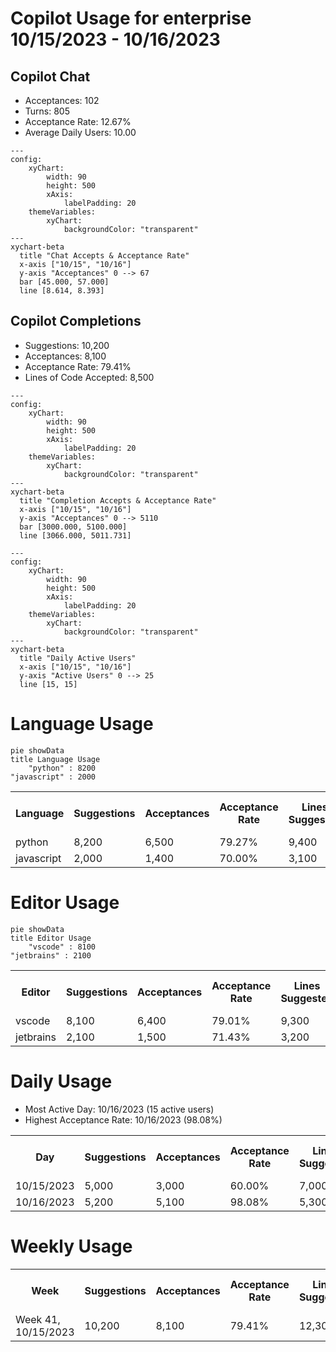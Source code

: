 <h1>Copilot Usage for enterprise<br>10/15/2023 - 10/16/2023</h1>
<h2>Copilot Chat</h2>
<ul><li>Acceptances: 102</li><li>Turns: 805</li><li>Acceptance Rate: 12.67%</li><li>Average Daily Users: 10.00</li></ul>

```mermaid
---
config:
    xyChart:
        width: 90
        height: 500
        xAxis:
            labelPadding: 20
    themeVariables:
        xyChart:
            backgroundColor: "transparent"
---
xychart-beta
  title "Chat Accepts & Acceptance Rate"
  x-axis ["10/15", "10/16"]
  y-axis "Acceptances" 0 --> 67
  bar [45.000, 57.000]
  line [8.614, 8.393]
```
<h2>Copilot Completions</h2>
<ul><li>Suggestions: 10,200</li><li>Acceptances: 8,100</li><li>Acceptance Rate: 79.41%</li><li>Lines of Code Accepted: 8,500</li></ul>

```mermaid
---
config:
    xyChart:
        width: 90
        height: 500
        xAxis:
            labelPadding: 20
    themeVariables:
        xyChart:
            backgroundColor: "transparent"
---
xychart-beta
  title "Completion Accepts & Acceptance Rate"
  x-axis ["10/15", "10/16"]
  y-axis "Acceptances" 0 --> 5110
  bar [3000.000, 5100.000]
  line [3066.000, 5011.731]
```

```mermaid
---
config:
    xyChart:
        width: 90
        height: 500
        xAxis:
            labelPadding: 20
    themeVariables:
        xyChart:
            backgroundColor: "transparent"
---
xychart-beta
  title "Daily Active Users"
  x-axis ["10/15", "10/16"]
  y-axis "Active Users" 0 --> 25
  line [15, 15]
```
<h1>Language Usage</h1>

```mermaid
pie showData
title Language Usage
    "python" : 8200
"javascript" : 2000
```
<table><tr><th>Language</th><th>Suggestions</th><th>Acceptances</th><th>Acceptance Rate</th><th>Lines Suggested</th><th>Lines Accepted</th><th>Avg Active Users</th></tr><tr><td>python</td><td>8,200</td><td>6,500</td><td>79.27%</td><td>9,400</td><td>6,700</td><td>10.00</td></tr><tr><td>javascript</td><td>2,000</td><td>1,400</td><td>70.00%</td><td>3,100</td><td>2,000</td><td>5.00</td></tr></table>
<h1>Editor Usage</h1>

```mermaid
pie showData
title Editor Usage
    "vscode" : 8100
"jetbrains" : 2100
```
<table><tr><th>Editor</th><th>Suggestions</th><th>Acceptances</th><th>Acceptance Rate</th><th>Lines Suggested</th><th>Lines Accepted</th><th>Avg Active Users</th></tr><tr><td>vscode</td><td>8,100</td><td>6,400</td><td>79.01%</td><td>9,300</td><td>6,600</td><td>10.00</td></tr><tr><td>jetbrains</td><td>2,100</td><td>1,500</td><td>71.43%</td><td>3,200</td><td>2,100</td><td>5.00</td></tr></table>
<h1>Daily Usage</h1>
<ul><li>Most Active Day: 10/16/2023 (15 active users)</li><li>Highest Acceptance Rate: 10/16/2023 (98.08%)</li></ul>
<table><tr><th>Day</th><th>Suggestions</th><th>Acceptances</th><th>Acceptance Rate</th><th>Lines Suggested</th><th>Lines Accepted</th><th>Active Users</th><th>Chat Acceptances</th><th>Chat Acceptance Rate</th><th>Chat Turns</th><th>Active Chat Users</th></tr><tr><td>10/15/2023</td><td>5,000</td><td>3,000</td><td>60.00%</td><td>7,000</td><td>3,500</td><td>15</td><td>45</td><td>12.86%</td><td>350</td><td>8</td></tr><tr><td>10/16/2023</td><td>5,200</td><td>5,100</td><td>98.08%</td><td>5,300</td><td>5,000</td><td>15</td><td>57</td><td>12.53%</td><td>455</td><td>12</td></tr></table>
<h1>Weekly Usage</h1>
<table><tr><th>Week</th><th>Suggestions</th><th>Acceptances</th><th>Acceptance Rate</th><th>Lines Suggested</th><th>Lines Accepted</th><th>Active Users</th><th>Chat Acceptances</th><th>Chat Acceptance Rate</th><th>Chat Turns</th><th>Active Chat Users</th></tr><tr><td>Week 41, 10/15/2023</td><td>10,200</td><td>8,100</td><td>79.41%</td><td>12,300</td><td>8,500</td><td>15</td><td>102</td><td>12.67%</td><td>805</td><td>12</td></tr></table>
